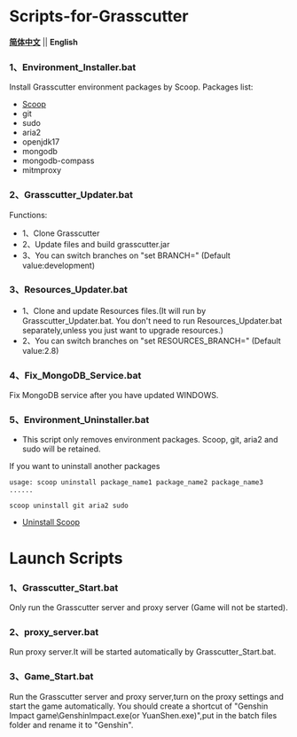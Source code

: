# Scripts-for-Grasscutter

[**简体中文**](README_zh-CN.md) || **English**
### 1、Environment_Installer.bat
Install Grasscutter environment packages by Scoop.
Packages list:
- [Scoop](https://github.com/ScoopInstaller/Scoop)
- git
- sudo
- aria2
- openjdk17
- mongodb
- mongodb-compass
- mitmproxy

### 2、Grasscutter_Updater.bat
Functions:
- 1、Clone Grasscutter
- 2、Update files and build grasscutter.jar
- 3、You can switch branches on "set BRANCH=" (Default value:development)

### 3、Resources_Updater.bat
- 1、Clone and update Resources files.(It will run by Grasscutter_Updater.bat. You don't need to run Resources_Updater.bat separately,unless you just want to upgrade resources.)
- 2、You can switch branches on "set RESOURCES_BRANCH=" (Default value:2.8)

### 4、Fix_MongoDB_Service.bat
Fix MongoDB service after you have updated WINDOWS.

### 5、Environment_Uninstaller.bat

- This script only removes environment packages. Scoop, git, aria2 and sudo will be retained.

If you want to uninstall another packages 

```
usage: scoop uninstall package_name1 package_name2 package_name3 ......

scoop uninstall git aria2 sudo

```
- [Uninstall Scoop](https://github.com/ScoopInstaller/Scoop/wiki/Uninstalling-Scoop)

# Launch Scripts

### 1、Grasscutter_Start.bat
Only run the Grasscutter server and proxy server (Game will not be started).

### 2、proxy_server.bat
Run proxy server.It will be started automatically by Grasscutter_Start.bat.

### 3、Game_Start.bat
Run the Grasscutter server and proxy server,turn on the proxy settings and start the game automatically.
You should create a shortcut of "Genshin Impact game\GenshinImpact.exe(or YuanShen.exe)",put in the batch files folder and rename it to "Genshin".
